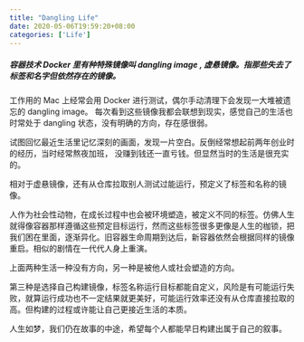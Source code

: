 ```yaml
---
title: "Dangling Life"
date: 2020-05-06T19:59:20+08:00
categories: ['Life']
---
```


##### **容器技术 Docker 里有种特殊镜像叫 dangling image , 虚悬镜像。指那些失去了标签和名字但依然存在的镜像。**

工作用的 Mac 上经常会用 Docker 进行测试，偶尔手动清理下会发现一大堆被遗忘的 dangling image。 每次看到这些镜像我都会联想到现实，感觉自己的生活也时常处于 dangling 状态，没有明确的方向，存在感很弱。

试图回忆最近生活里记忆深刻的画面，发现一片空白。反倒经常想起前两年创业时的经历，当时经常熬夜加班， 没赚到钱还一直亏钱。但显然当时的生活是很充实的。

相对于虚悬镜像，还有从仓库拉取别人测试过能运行，预定义了标签和名称的镜像。

人作为社会性动物，在成长过程中也会被环境塑造，被定义不同的标签。仿佛人生就得像容器那样遵循这些预定目标运行，然而这些标签很多更像是人生的枷锁，把我们困在里面，逐渐异化。旧容器生命周期到达后，新容器依然会根据同样的镜像重启。相似的剧情在一代代人身上重演。

上面两种生活一种没有方向，另一种是被他人或社会塑造的方向。

第三种是选择自己构建镜像，标签名称运行目标都能自定义，风险是有可能运行失败，就算运行成功也不一定结果就更美好，可能运行效率还没有从仓库直接拉取的高。但构建的过程或许能让自己更接近生活的本质。

人生如梦，我们仍在故事的中途，希望每个人都能早日构建出属于自己的叙事。
